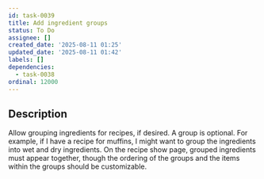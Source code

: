 ```yaml
---
id: task-0039
title: Add ingredient groups
status: To Do
assignee: []
created_date: '2025-08-11 01:25'
updated_date: '2025-08-11 01:42'
labels: []
dependencies:
  - task-0038
ordinal: 12000
---
```


## Description

Allow grouping ingredients for recipes, if desired. A group is optional. For example, if I have a recipe for muffins, I might want to group the ingredients into wet and dry ingredients. On the recipe show page, grouped ingredients must appear together, though the ordering of the groups and the items within the groups should be customizable.
